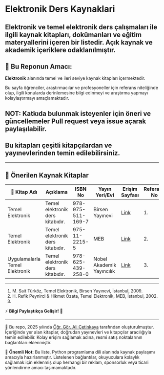 # Elektronik Ders Kaynaklari

## Elektronik ve temel elektronik ders çalışmaları ile ilgili kaynak kitapları, dokümanları ve eğitim materyallerini içeren bir listedir. Açık kaynak ve akademik içeriklere odaklanılmıştır.

## 📌 **Bu Reponun Amacı:**

**Elektronik** alanında temel ve ileri seviye kaynak kitapları içermektedir.

Bu sayfa öğrenciler, araştırmacılar ve profesyoneller için referans niteliğinde olup, ilgili konularda derinlemesine bilgi edinmeyi ve araştırma yapmayı kolaylaştırmayı amaçlamaktadır.

## NOT: Katkıda bulunmak isteyenler için öneri ve güncellemeler **Pull request** veya **issue açarak** paylaşılabilir.

## Bu kitapları çeşitli kitapçılardan ve yayınevlerinden temin edilebilirsiniz.

---

## 📖 Önerilen Kaynak Kitaplar

| 📘 Kitap Adı | Açıklama | ISBN No | Yayın Yeri/Evi | Erişim Sayfası | Referans No |
|--------------|---------|------|-----------|------|-|
| Temel Elektronik | Temel elektronik ders kitabıdır. | 978-975-511-169-7 | Birsen Yayınevi | [ Link ](https://www.amazon.com.tr/Temel-Elektronik-M-Sait-T%C3%BCrk%C3%B6z/dp/9755111697) | 1. | 
| Temel Elektronik | Temel elektronik ders kitabıdır. | 975-11-2215-5 | MEB | [ Link ](https://www.nadirkitap.com/temel-elektronik-h-refik-peynirci-hikmet-ozata-kitap5954057.html) | 2. | 
| Uygulamalarla Temel Elektronik | Temel elektronik ders kitabıdır. | 978-625-439-258-0 | Nobel Akademik Yayıncılık | [ Link ](https://www.nobelyayin.com/kitap_17067.html) | 3. |

---

1. M. Sait Türköz, Temel Elektronik, Birsen Yayınevi, İstanbul, 2009.
2. H. Refik Peynirci & Hikmet Özata, Temel Elektronik, MEB, İstanbul, 2002.
3. 

⚡ **Bilgi Paylaştıkça Gelişir!** 🚀 

---

📌 Bu repo, 2025 yılında [Öğr. Gör. Ali Çetinkaya](https://github.com/acetinkaya) tarafından oluşturulmuştur. İçeriğinde yer alan kitaplar, doğrudan yayınevleri ve kitapçılar aracılığıyla temin edilebilir. Kolay erişim sağlamak adına, resmi satış noktalarının bağlantıları eklenmiştir.

📢 **Önemli Not:** Bu liste, Python programlama dili alanında kaynak paylaşımı amacıyla hazırlanmıştır. Listelenen bağlantılar, okuyuculara kolaylık sağlamak için eklenmiş olup herhangi bir reklam, sponsorluk veya ticari yönlendirme amacı taşımamaktadır.
